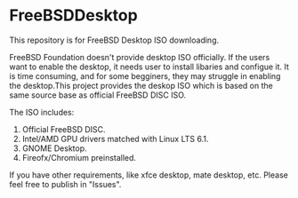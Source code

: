 # FreeBSDDesktop
This repository is for FreeBSD Desktop ISO downloading.

FreeBSD Foundation doesn't provide desktop ISO officially. If the users want to enable the desktop, it needs user to install libaries and configue it. It is time consuming, and for some begginers, they may struggle in enabling the desktop.This project provides the deskop ISO which is based on the same source base as official FreeBSD DISC ISO.

The ISO includes:
  1. Official FreeBSD DISC.
  2. Intel/AMD GPU drivers matched with Linux LTS 6.1.
  3. GNOME Desktop.
  4. Fireofx/Chromium preinstalled.
     
If you have other requirements, like xfce desktop, mate desktop, etc. Please feel free to publish in "Issues".
